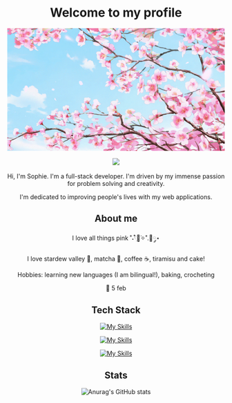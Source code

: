 <div align="center">
<h1>Welcome to my profile</h1>
  
<img src="https://github.com/ippotheboxer/ippotheboxer/blob/main/tumblr_de77e011d54d8cf8f390d902cd863a87_2a7a827d_540.gif" />

![](https://komarev.com/ghpvc/?username=ippotheboxer&color=FFCFEF)

<p>Hi, I'm Sophie. I'm a full-stack developer. I'm driven by my immense passion for problem solving and creativity.</p>
<p>I'm dedicated to improving people's lives with my web applications.</p>

<h2>About me</h2>
<p>I love all things pink ˚˖𓍢ִ໋🌷͙֒✧˚.🎀༘⋆</p>
<p>I love stardew valley 🐓, matcha 🍵, coffee ☕, tiramisu and cake!</p>
<p>Hobbies: learning new languages (I am bilingual!), baking, crocheting</p>
<p>🍰 5 feb</p>

<h2>Tech Stack</h2>

[![My Skills](https://skillicons.dev/icons?i=react,tailwind,typescript&theme=light)](https://skillicons.dev)

[![My Skills](https://skillicons.dev/icons?i=nodejs,express,javascript&theme=light)](https://skillicons.dev)

[![My Skills](https://skillicons.dev/icons?i=postgresql&theme=light)](https://skillicons.dev)

<h2>Stats</h2>

![Anurag's GitHub stats](https://github-readme-stats.vercel.app/api?username=ippotheboxer&show_icons=true&bg_color=FFEDFF&title_color=AD6A90&icon_color=FB9AD1)

</div>
<!--
**ippotheboxer/ippotheboxer** is a ✨ _special_ ✨ repository because its `README.md` (this file) appears on your GitHub profile.

Here are some ideas to get you started:

- 🔭 I’m currently working on ...
- 🌱 I’m currently learning ...
- 👯 I’m looking to collaborate on ...
- 🤔 I’m looking for help with ...
- 💬 Ask me about ...
- 📫 How to reach me: ...
- 😄 Pronouns: ...
- ⚡ Fun fact: ...
-->
